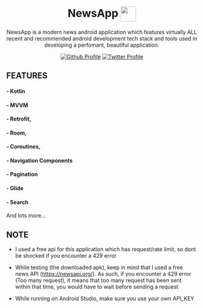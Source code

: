<h1 align="center">NewsApp  <img align="center" width ='40px' height='40px' src="https://user-images.githubusercontent.com/68209547/137553243-5053985e-2f3b-4b41-b0b3-4a8a66fda3d4.png"> </h1>


<p align="center">
  NewsApp is a modern news android application which features virtually ALL recent and recommended android development tech stack and tools used in developing a perfomant, beautiful application.
</p>

<p align="center">
  <a href="https://github.com/osamasayed151"><img alt="Github Profile" src="https://badges.aleen42.com/src/github.svg"/></a> 
  <a href="https://twitter.com/osamasayed585"><img alt="Twitter Profile" src="https://badges.aleen42.com/src/twitter.svg"/></a> 
</p>



## FEATURES 
#### - Kotlin
#### - MVVM 
#### - Retrofit, 
#### - Room, 
#### - Coroutines, 
#### - Navigation Components
#### - Pagination
#### - Glide
#### - Search
And lots more...

## NOTE

- I used a free api for this application which has request/rate limit, so dont be shocked if you encounter a 429 error

- While testing (the downloaded apk), keep in mind that I used a free news API (https://newsapi.org/). As such, if you encounter a 429 error (Too many request), it means that too many request has been sent within that time, you would have to wait before sending a request

- While running on Android Studio, make sure you use your own API_KEY
